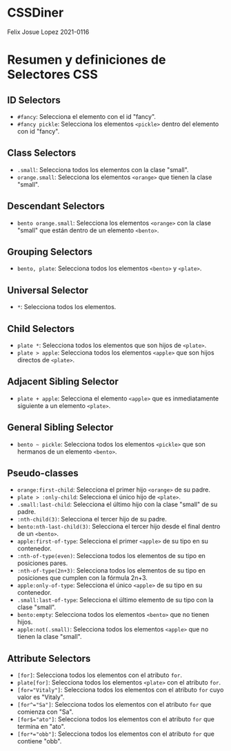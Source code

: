 # CSSDiner
Felix Josue Lopez 2021-0116

# Resumen y definiciones de Selectores CSS

## ID Selectors
- `#fancy`: Selecciona el elemento con el id "fancy".
- `#fancy pickle`: Selecciona los elementos `<pickle>` dentro del elemento con id "fancy".

## Class Selectors
- `.small`: Selecciona todos los elementos con la clase "small".
- `orange.small`: Selecciona los elementos `<orange>` que tienen la clase "small".

## Descendant Selectors
- `bento orange.small`: Selecciona los elementos `<orange>` con la clase "small" que están dentro de un elemento `<bento>`.

## Grouping Selectors
- `bento, plate`: Selecciona todos los elementos `<bento>` y `<plate>`.

## Universal Selector
- `*`: Selecciona todos los elementos.

## Child Selectors
- `plate *`: Selecciona todos los elementos que son hijos de `<plate>`.
- `plate > apple`: Selecciona todos los elementos `<apple>` que son hijos directos de `<plate>`.

## Adjacent Sibling Selector
- `plate + apple`: Selecciona el elemento `<apple>` que es inmediatamente siguiente a un elemento `<plate>`.

## General Sibling Selector
- `bento ~ pickle`: Selecciona todos los elementos `<pickle>` que son hermanos de un elemento `<bento>`.

## Pseudo-classes
- `orange:first-child`: Selecciona el primer hijo `<orange>` de su padre.
- `plate > :only-child`: Selecciona el único hijo de `<plate>`.
- `.small:last-child`: Selecciona el último hijo con la clase "small" de su padre.
- `:nth-child(3)`: Selecciona el tercer hijo de su padre.
- `bento:nth-last-child(3)`: Selecciona el tercer hijo desde el final dentro de un `<bento>`.
- `apple:first-of-type`: Selecciona el primer `<apple>` de su tipo en su contenedor.
- `:nth-of-type(even)`: Selecciona todos los elementos de su tipo en posiciones pares.
- `:nth-of-type(2n+3)`: Selecciona todos los elementos de su tipo en posiciones que cumplen con la fórmula 2n+3.
- `apple:only-of-type`: Selecciona el único `<apple>` de su tipo en su contenedor.
- `.small:last-of-type`: Selecciona el último elemento de su tipo con la clase "small".
- `bento:empty`: Selecciona todos los elementos `<bento>` que no tienen hijos.
- `apple:not(.small)`: Selecciona todos los elementos `<apple>` que no tienen la clase "small".

## Attribute Selectors
- `[for]`: Selecciona todos los elementos con el atributo `for`.
- `plate[for]`: Selecciona todos los elementos `<plate>` con el atributo `for`.
- `[for="Vitaly"]`: Selecciona todos los elementos con el atributo `for` cuyo valor es "Vitaly".
- `[for^="Sa"]`: Selecciona todos los elementos con el atributo `for` que comienza con "Sa".
- `[for$="ato"]`: Selecciona todos los elementos con el atributo `for` que termina en "ato".
- `[for*="obb"]`: Selecciona todos los elementos con el atributo `for` que contiene "obb".
